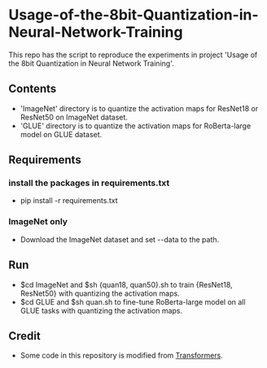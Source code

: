 # Usage-of-the-8bit-Quantization-in-Neural-Network-Training
This repo has the script to reproduce the experiments in project 'Usage of the 8bit Quantization in Neural Network Training'.

## Contents
- 'ImageNet' directory is to quantize the activation maps for ResNet18 or ResNet50 on ImageNet dataset.
- 'GLUE' directory is to quantize the activation maps for RoBerta-large model on GLUE dataset.

## Requirements
### install the packages in requirements.txt
- pip install -r requirements.txt
### ImageNet only
- Download the ImageNet dataset and set --data to the path. 

## Run
- $cd ImageNet and $sh {quan18, quan50}.sh to train {ResNet18, ResNet50} with quantizing the activation maps.
- $cd GLUE and $sh quan.sh to fine-tune RoBerta-large model on all GLUE tasks with quantizing the activation maps.

## Credit
- Some code in this repository is modified from [Transformers](https://github.com/huggingface/transformers). 